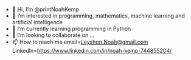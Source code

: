 - 👋 Hi, I’m @printNoahKemp
- 👀 I’m interested in programming, mathematics, machine learning and artificial intelligence
- 🌱 I’m currently learning programming in Python
- 💞️ I’m looking to collaborate on ...
- 📫 How to reach me email=Leyshon.Noah@gmail.com
                      LinkedIn=https://www.linkedin.com/in/noah-kemp-744855204/

<!---
printNoahKemp/printNoahKemp is a ✨ special ✨ repository because its `README.md` (this file) appears on your GitHub profile.
You can click the Preview link to take a look at your changes.
--->
